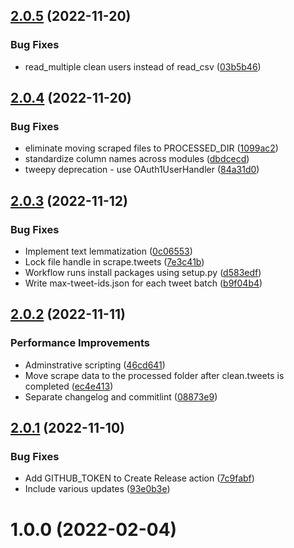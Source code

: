 ## [2.0.5](https://github.com/milanXpetrovic/twitter_scraper/compare/v2.0.4...v2.0.5) (2022-11-20)


### Bug Fixes

* read_multiple clean users instead of read_csv ([03b5b46](https://github.com/milanXpetrovic/twitter_scraper/commit/03b5b46920078921825e3423aca3e7e847133046))



## [2.0.4](https://github.com/milanXpetrovic/twitter_scraper/compare/v2.0.3...v2.0.4) (2022-11-20)


### Bug Fixes

* eliminate moving scraped files to PROCESSED_DIR ([1099ac2](https://github.com/milanXpetrovic/twitter_scraper/commit/1099ac289dfe1b4032326cdcac78b300d60fa417))
* standardize column names across modules ([dbdcecd](https://github.com/milanXpetrovic/twitter_scraper/commit/dbdcecdbfefc4ba9730bf0a0ca2c69481b281492))
* tweepy deprecation - use OAuth1UserHandler ([84a31d0](https://github.com/milanXpetrovic/twitter_scraper/commit/84a31d0e56a32b7b9577b8ebe88a73823914c67a))



## [2.0.3](https://github.com/milanXpetrovic/twitter_scraper/compare/v2.0.2...v2.0.3) (2022-11-12)


### Bug Fixes

* Implement text lemmatization ([0c06553](https://github.com/milanXpetrovic/twitter_scraper/commit/0c06553cf2bb1f01ad4a171e7bf5fb71bf4878e6))
* Lock file handle in scrape.tweets ([7e3c41b](https://github.com/milanXpetrovic/twitter_scraper/commit/7e3c41baf9f90fefbc8155345206dbff72ca1f19))
* Workflow runs install packages using setup.py ([d583edf](https://github.com/milanXpetrovic/twitter_scraper/commit/d583edf2dde43bb5948796ae356d519623ef93f4))
* Write max-tweet-ids.json for each tweet batch ([b9f04b4](https://github.com/milanXpetrovic/twitter_scraper/commit/b9f04b4eeeb4f1d2eadd5fac50eeb8494472c4cd))



## [2.0.2](https://github.com/milanXpetrovic/twitter_scraper/compare/v2.0.1...v2.0.2) (2022-11-11)


### Performance Improvements

* Adminstrative scripting ([46cd641](https://github.com/milanXpetrovic/twitter_scraper/commit/46cd64142748bb493778942aa8c064927a3b2735))
* Move scrape data to the processed folder after clean.tweets is completed ([ec4e413](https://github.com/milanXpetrovic/twitter_scraper/commit/ec4e413f9fd4332c5aa3e51f25d5dacea96123d1))
* Separate changelog and commitlint ([08873e9](https://github.com/milanXpetrovic/twitter_scraper/commit/08873e9b6cf837d8e2ee172aa8031af1e8452f50))



## [2.0.1](https://github.com/milanXpetrovic/twitter_scraper/compare/v2.0.0...v2.0.1) (2022-11-10)


### Bug Fixes

* Add GITHUB_TOKEN to Create Release action ([7c9fabf](https://github.com/milanXpetrovic/twitter_scraper/commit/7c9fabf485ecb1fca24d7041593f9c04e84b0da7))
* Include various updates ([93e0b3e](https://github.com/milanXpetrovic/twitter_scraper/commit/93e0b3e2773e5f8c85ee6798dd694d43f8e25d1c))



# 1.0.0 (2022-02-04)




